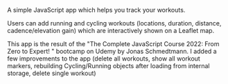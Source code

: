 A simple JavaScript app which helps you track your workouts.

Users can add running and cycling workouts (locations, duration, distance, cadence/elevation gain) which are interactively shown on a Leaflet map. 


This app is the result of the "The Complete JavaScript Course 2022: From Zero to Expert!
" bootcamp on Udemy by Jonas Schmedtmann. I added a few improvements to the app (delete all workouts, show all workout markers, rebuilding Cycling/Running objects after loading from internal storage, delete single workout)

